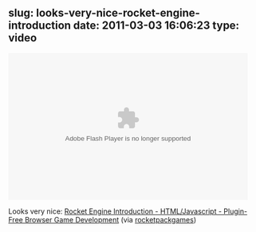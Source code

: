 slug: looks-very-nice-rocket-engine-introduction
date: 2011-03-03 16:06:23
type: video
---

<object width="480" height="295"><param name="movie" value="http://www.youtube.com/e/WPVhPGOLe7c"></param><param name="allowFullScreen" value="true"></param><param name="allowscriptaccess" value="always"></param><embed src="http://www.youtube.com/e/WPVhPGOLe7c" type="application/x-shockwave-flash" width="480" height="295" allowscriptaccess="always" allowfullscreen="true"></embed></object>

Looks very nice: [Rocket Engine Introduction - HTML/Javascript - Plugin-Free Browser Game Development](http://www.youtube.com/watch?v=WPVhPGOLe7c&feature=player_embedded) (via [rocketpackgames](http://youtube.com/user/rocketpackgames))
